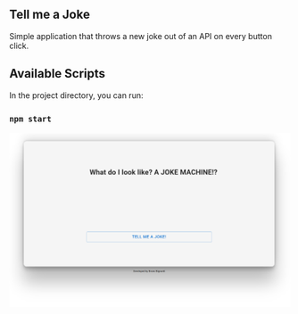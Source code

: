 ## Tell me a Joke

Simple application that throws a new joke out of an API on every button click.

## Available Scripts

In the project directory, you can run:

### `npm start`
![Tell me a Joke ScreenShot](./Screenshot_2.png)

